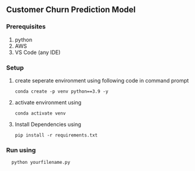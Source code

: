 ## Customer Churn Prediction Model
### Prerequisites
  1.  python
  2.  AWS
  3.  VS Code (any IDE)

### Setup 
  1. create seperate environment using following code in command prompt
     
      ``` 
     conda create -p venv python==3.9 -y
     ```
     
  2.  activate environment using
     
       ``` 
      conda activate venv
      ```
      
  3.  Install Dependencies using
     
       ```
      pip install -r requirements.txt
      ```

### Run using
      python yourfilename.py

